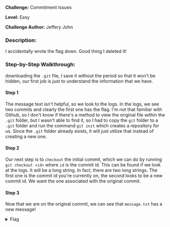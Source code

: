 **Challenge:** Commitment Issues

**Level:** Easy

**Challenge Author:** Jeffery John

### Description: 
I accidentally wrote the flag down. Good thing I deleted it!

### Step-by-Step Walkthrough:
downloading the `.git` file, I save it without the period so that it won't be hidden, our first job is just to understand the information that we have.

#### Step 1
The message text isn't helpful, so we look to the logs. In the logs, we see two commits and clearly the first one has the flag. I'm not that familiar with Github, so I don't know if there's a method to view the original file within the `.git` folder, but I wasn't able to find it, so I had to copy the `git` folder to a `.git` folder and run the command `git init` which creates a repository for us. Since the `.git` folder already exists, it will just utilize that instead of creating a new one.

#### Step 2
Our next step is to `checkout` the initial commit, which we can do by running `git checkout <id>` where `id` is the commit id. This can be found if we look at the logs. It will be a long string. In fact, there are two long strings. The first one is the commit id you're currently on, the second looks to be a new commit id. We want the one associated with the original commit.

#### Step 3
Now that we are on the original commit, we can see that `message.txt` has a new message!


<details><summary>Flag</summary>
    <pre>
    picoCTF{s@n1t1z3_c785c319}
    </pre>
   </details>